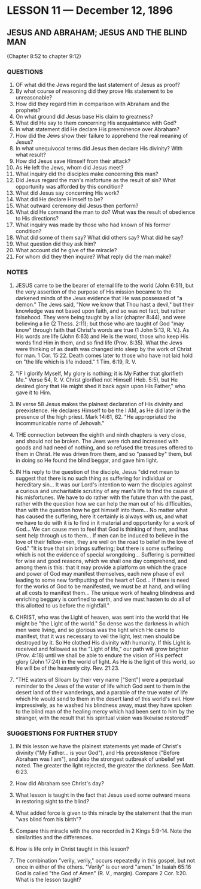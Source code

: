 # LESSON 11 — December 12, 1896

## JESUS AND ABRAHAM; JESUS AND THE BLIND MAN
(Chapter 8:52 to chapter 9:12)

### QUESTIONS

1. OF what did the Jews regard the last statement of Jesus as proof?
2. By what course of reasoning did they prove His statement to be unreasonable?
3. How did they regard Him in comparison with Abraham and the prophets?
4. On what ground did Jesus base His claim to greatness?
5. What did He say to them concerning His acquaintance with God?
6. In what statement did He declare His preeminence over Abraham?
7. How did the Jews show their failure to apprehend the real meaning of Jesus?
8. In what unequivocal terms did Jesus then declare His divinity? With what result?
9. How did Jesus save Himself from their attack?
10. As He left the Jews, whom did Jesus meet?
11. What inquiry did the disciples make concerning this man?
12. Did Jesus regard the man's misfortune as the result of sin? What opportunity was afforded by this condition?
13. What did Jesus say concerning His work?
14. What did He declare Himself to be?
15. What outward ceremony did Jesus then perform?
16. What did He command the man to do? What was the result of obedience to His directions?
17. What inquiry was made by those who had known of his former condition?
18. What did some of them say? What did others say? What did he say?
19. What question did they ask him?
20. What account did he give of the miracle?
21. For whom did they then inquire? What reply did the man make?

### NOTES

1. JESUS came to be the bearer of eternal life to the world (John 6:51), but the very assertion of the purpose of His mission became to the darkened minds of the Jews evidence that He was possessed of "a demon." The Jews said, "Now we know that Thou hast a devil," but their knowledge was not based upon faith, and so was not fact, but rather falsehood. They were being taught by a liar (chapter 8:44), and were believing a lie (2 Thess. 2:11); but those who are taught of God "may know" through faith that Christ's words are true (1 John 5:13, R. V.). As His words are life (John 6:63) and He is the word, those who keep His words find Him in them, and so find life (Prov. 8:35). What the Jews were thinking of as death was changed into sleep by the work of Christ for man. 1 Cor. 15:22. Death comes later to those who have not laid hold on "the life which is life indeed." 1 Tim. 6:19, R. V.

2. "IF I glorify Myself, My glory is nothing; it is My Father that glorifieth Me." Verse 54, R. V. Christ glorified not Himself (Heb. 5:5), but He desired glory that He might shed it back again upon His Father," who gave it to Him.

3. IN verse 58 Jesus makes the plainest declaration of His divinity and preexistence. He declares Himself to be the I AM, as He did later in the presence of the high priest. Mark 14:61, 62. "He appropriated the incommunicable name of Jehovah."

4. THE connection between the eighth and ninth chapters is very close, and should not be broken. The Jews were rich and increased with goods and had need of nothing, and so refused the treasures offered to them in Christ. He was driven from them, and so "passed by" them, but in doing so He found the blind beggar, and gave him light.

5. IN His reply to the question of the disciple, Jesus "did not mean to suggest that there is no such thing as suffering for individual or hereditary sin... It was our Lord's intention to warn the disciples against a curious and uncharitable scrutiny of any man's life to find the cause of his misfortunes. We have to do rather with the future than with the past, rather with the question how we can help the man out of his difficulties, than with the question how he got himself into them... No matter what has caused the suffering, here it certainly is always with us, and what we have to do with it is to find in it material and opportunity for a work of God... We can cause men to feel that God is thinking of them, and has sent help through us to them... If men can be induced to believe in the love of their fellow-men, they are well on the road to belief in the love of God." "It is true that sin brings suffering; but there is some suffering which is not the evidence of special wrongdoing... Suffering is permitted for wise and good reasons, which we shall one day comprehend, and among them is this: that it may provide a platform on which the grace and power of God may manifest themselves, each new phase of evil leading to some new forthputting of the heart of God... If there is need for the works of God to be manifested, we must be at hand, and willing at all costs to manifest them... The unique work of healing blindness and enriching beggary is confined to earth, and we must hasten to do all of this allotted to us before the nightfall."

6. CHRIST, who was the Light of heaven, was sent into the world that He might be "the Light of the world." So dense was the darkness in which men were living, and so glorious was the light which He came to manifest, that it was necessary to veil the light, lest men should be destroyed by it. So He clothed His divinity with humanity. If this Light is received and followed as the "Light of life," our path will grow brighter (Prov. 4:18) until we shall be able to endure the vision of His perfect glory (John 17:24) in the world of light. As He is the light of this world, so He will be of the heavenly city. Rev. 21:23.

7. "THE waters of Siloam by their very name ["Sent"] were a perpetual reminder to the Jews of the water of life which God sent to them in the desert land of their wanderings, and a parable of the true water of life which He would send to them in the desert land of this world's evil. How impressively, as he washed his blindness away, must they have spoken to the blind man of the healing mercy which had been sent to him by the stranger, with the result that his spiritual vision was likewise restored!"

### SUGGESTIONS FOR FURTHER STUDY

1. IN this lesson we have the plainest statements yet made of Christ's divinity ("My Father... is your God"), and His preexistence ("Before Abraham was I am"), and also the strongest outbreak of unbelief yet noted. The greater the light rejected, the greater the darkness. See Matt. 6:23.

2. How did Abraham see Christ's day?

3. What lesson is taught in the fact that Jesus used some outward means in restoring sight to the blind?

4. What added force is given to this miracle by the statement that the man "was blind from his birth"?

5. Compare this miracle with the one recorded in 2 Kings 5:9-14. Note the similarities and the differences.

6. How is life only in Christ taught in this lesson?

7. The combination "verily, verily," occurs repeatedly in this gospel, but not once in either of the others. "Verily" is our word "amen." In Isaiah 65:16 God is called "the God of Amen" (R. V., margin). Compare 2 Cor. 1:20. What is the lesson taught?